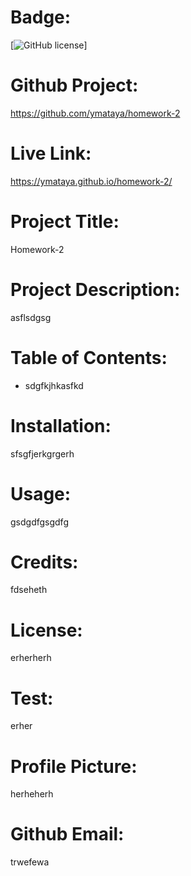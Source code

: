 
# Badge:
[![*GitHub license*](https://img.shields.io/badge/license-APACHE2.0-blue.svg)]

# Github Project: 
https://github.com/ymataya/homework-2

# Live Link: 
https://ymataya.github.io/homework-2/

# Project Title:
Homework-2

# Project Description:
asflsdgsg

# Table of Contents:
* sdgfkjhkasfkd

# Installation:
sfsgfjerkgrgerh

# Usage:
gsdgdfgsgdfg

# Credits:
fdseheth

# License:
erherherh

# Test:
erher

# Profile Picture: 
herheherh

# Github Email: 
trwefewa
